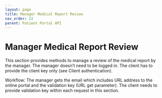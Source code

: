 ```yaml
---
layout: page
title: Manager Medical Report Review
nav_order: 22
parent: Patient Portal API
---
```


# Manager Medical Report Review


This section provides methods to manage a review of the medical report by the manager. The manager doesn’t need to be logged in. The client has to provide the client key only (see Client authentication).

Workflow: The manager gets the email which includes URL address to the online portal and the validation key (URL get parameter). The client needs to provide validation key within each request in this section.
